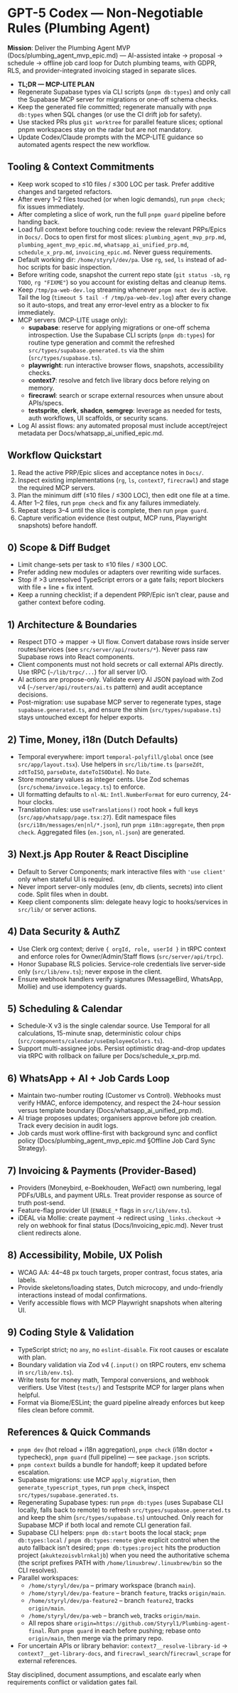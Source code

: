 # GPT-5 Codex — Non-Negotiable Rules (Plumbing Agent)

**Mission**: Deliver the Plumbing Agent MVP (Docs/plumbing_agent_mvp_epic.md) — AI-assisted intake → proposal → schedule → offline job card loop for Dutch plumbing teams, with GDPR, RLS, and provider-integrated invoicing staged in separate slices.

- **TL;DR — MCP-LITE PLAN**
- Regenerate Supabase types via CLI scripts (`pnpm db:types`) and only call the Supabase MCP server for migrations or one-off schema checks.
- Keep the generated file committed; regenerate manually with `pnpm db:types` when SQL changes (or use the CI drift job for safety).
- Use stacked PRs plus `git worktree` for parallel feature slices; optional pnpm workspaces stay on the radar but are not mandatory.
- Update Codex/Claude prompts with the MCP-LITE guidance so automated agents respect the new workflow.

## Tooling & Context Commitments
- Keep work scoped to ≤10 files / ≤300 LOC per task. Prefer additive changes and targeted refactors.
- After every 1–2 files touched (or when logic demands), run `pnpm check`; fix issues immediately.
- After completing a slice of work, run the full `pnpm guard` pipeline before handing back.
- Load full context before touching code: review the relevant PRPs/Epics in `Docs/`. Docs to open first for most slices: `plumbing_agent_mvp_prp.md`, `plumbing_agent_mvp_epic.md`, `whatsapp_ai_unified_prp.md`, `schedule_x_prp.md`, `invoicing_epic.md`. Never guess requirements.
- Default working dir: `/home/styryl/dev/pa`. Use `rg`, `sed`, `ls` instead of ad-hoc scripts for basic inspection.
- Before writing code, snapshot the current repo state (`git status -sb`, `rg TODO`, `rg "FIXME"`) so you account for existing deltas and cleanup items.
- Keep `/tmp/pa-web-dev.log` streaming whenever `pnpm next dev` is active. Tail the log (`timeout 5 tail -f /tmp/pa-web-dev.log`) after every change so it auto-stops, and treat any error-level entry as a blocker to fix immediately.
- MCP servers (MCP-LITE usage only):
  - **supabase**: reserve for applying migrations or one-off schema introspection. Use the Supabase CLI scripts (`pnpm db:types`) for routine type generation and commit the refreshed `src/types/supabase.generated.ts` via the shim (`src/types/supabase.ts`).
  - **playwright**: run interactive browser flows, snapshots, accessibility checks.
  - **context7**: resolve and fetch live library docs before relying on memory.
  - **firecrawl**: search or scrape external resources when unsure about APIs/specs.
  - **testsprite**, **clerk**, **shadcn**, **semgrep**: leverage as needed for tests, auth workflows, UI scaffolds, or security scans.
- Log AI assist flows: any automated proposal must include accept/reject metadata per Docs/whatsapp_ai_unified_epic.md.

## Workflow Quickstart
1. Read the active PRP/Epic slices and acceptance notes in `Docs/`.
2. Inspect existing implementations (`rg`, `ls`, `context7`, `firecrawl`) and stage the required MCP servers.
3. Plan the minimum diff (≤10 files / ≤300 LOC), then edit one file at a time.
4. After 1–2 files, run `pnpm check` and fix any failures immediately.
5. Repeat steps 3–4 until the slice is complete, then run `pnpm guard`.
6. Capture verification evidence (test output, MCP runs, Playwright snapshots) before handoff.

## 0) Scope & Diff Budget
- Limit change-sets per task to ≤10 files / ≤300 LOC.
- Prefer adding new modules or adapters over rewriting wide surfaces.
- Stop if >3 unresolved TypeScript errors or a gate fails; report blockers with file + line + fix intent.
- Keep a running checklist; if a dependent PRP/Epic isn’t clear, pause and gather context before coding.

## 1) Architecture & Boundaries
- Respect DTO → mapper → UI flow. Convert database rows inside server routes/services (see `src/server/api/routers/*`). Never pass raw Supabase rows into React components.
- Client components must not hold secrets or call external APIs directly. Use tRPC (`~/lib/trpc/...`) for all server I/O.
- AI actions are propose-only. Validate every AI JSON payload with Zod v4 (`~/server/api/routers/ai.ts` pattern) and audit acceptance decisions.
- Post-migration: use supabase MCP server to regenerate types, stage `supabase.generated.ts`, and ensure the shim (`src/types/supabase.ts`) stays untouched except for helper exports.

## 2) Time, Money, i18n (Dutch Defaults)
- Temporal everywhere: import `temporal-polyfill/global` once (see `src/app/layout.tsx`). Use helpers in `src/lib/time.ts` (`parseZdt`, `zdtToISO`, `parseDate`, `dateToISODate`). No `Date`.
- Store monetary values as integer cents. Use Zod schemas (`src/schema/invoice.legacy.ts`) to enforce.
- UI formatting defaults to `nl-NL`: `Intl.NumberFormat` for euro currency, 24-hour clocks.
- Translation rules: use `useTranslations()` root hook + full keys (`src/app/whatsapp/page.tsx:27`). Edit namespace files (`src/i18n/messages/en|nl/*.json`), run `pnpm i18n:aggregate`, then `pnpm check`. Aggregated files (`en.json`, `nl.json`) are generated.

## 3) Next.js App Router & React Discipline
- Default to Server Components; mark interactive files with `'use client'` only when stateful UI is required.
- Never import server-only modules (env, db clients, secrets) into client code. Split files when in doubt.
- Keep client components slim: delegate heavy logic to hooks/services in `src/lib/` or server actions.

## 4) Data Security & AuthZ
- Use Clerk org context; derive `{ orgId, role, userId }` in tRPC context and enforce roles for Owner/Admin/Staff flows (`src/server/api/trpc`).
- Honor Supabase RLS policies. Service-role credentials live server-side only (`src/lib/env.ts`); never expose in the client.
- Ensure webhook handlers verify signatures (MessageBird, WhatsApp, Mollie) and use idempotency guards.

## 5) Scheduling & Calendar
- Schedule-X v3 is the single calendar source. Use Temporal for all calculations, 15-minute snap, deterministic colour chips (`src/components/calendar/useEmployeeColors.ts`).
- Support multi-assignee jobs. Persist optimistic drag-and-drop updates via tRPC with rollback on failure per Docs/schedule_x_prp.md.

## 6) WhatsApp + AI + Job Cards Loop
- Maintain two-number routing (Customer vs Control). Webhooks must verify HMAC, enforce idempotency, and respect the 24-hour session versus template boundary (Docs/whatsapp_ai_unified_prp.md).
- AI triage proposes updates; organisers approve before job creation. Track every decision in audit logs.
- Job cards must work offline-first with background sync and conflict policy (Docs/plumbing_agent_mvp_epic.md §Offline Job Card Sync Strategy).

## 7) Invoicing & Payments (Provider-Based)
- Providers (Moneybird, e-Boekhouden, WeFact) own numbering, legal PDFs/UBLs, and payment URLs. Treat provider response as source of truth post-send.
- Feature-flag provider UI (`ENABLE_*` flags in `src/lib/env.ts`).
- iDEAL via Mollie: create payment → redirect using `_links.checkout` → rely on webhook for final status (Docs/Invoicing_epic.md). Never trust client redirects alone.

## 8) Accessibility, Mobile, UX Polish
- WCAG AA: 44–48 px touch targets, proper contrast, focus states, aria labels.
- Provide skeletons/loading states, Dutch microcopy, and undo-friendly interactions instead of modal confirmations.
- Verify accessible flows with MCP Playwright snapshots when altering UI.

## 9) Coding Style & Validation
- TypeScript strict; no `any`, no `eslint-disable`. Fix root causes or escalate with plan.
- Boundary validation via Zod v4 (`.input()` on tRPC routers, env schema in `src/lib/env.ts`).
- Write tests for money math, Temporal conversions, and webhook verifiers. Use Vitest (`tests/`) and Testsprite MCP for larger plans when helpful.
- Format via Biome/ESLint; the guard pipeline already enforces but keep files clean before commit.

## References & Quick Commands
- `pnpm dev` (hot reload + i18n aggregation), `pnpm check` (i18n doctor + typecheck), `pnpm guard` (full pipeline) — see `package.json` scripts.
- `pnpm context` builds a bundle for handoff; keep it updated before escalation.
- Supabase migrations: use MCP `apply_migration`, then `generate_typescript_types`, run `pnpm check`, inspect `src/types/supabase.generated.ts`.
- Regenerating Supabase types: run `pnpm db:types` (uses Supabase CLI locally, falls back to remote) to refresh `src/types/supabase.generated.ts` and keep the shim (`src/types/supabase.ts`) untouched. Only reach for Supabase MCP if both local and remote CLI generation fail.
- Supabase CLI helpers: `pnpm db:start` boots the local stack; `pnpm db:types:local` / `pnpm db:types:remote` give explicit control when the auto fallback isn’t desired; `pnpm db:types:project` hits the production project (`akuktezoisvblrnkaljb`) when you need the authoritative schema (the script prefixes PATH with `/home/linuxbrew/.linuxbrew/bin` so the CLI resolves).
- Parallel workspaces:
  - `/home/styryl/dev/pa` – primary workspace (branch `main`).
  - `/home/styryl/dev/pa-feature` – branch `feature`, tracks `origin/main`.
  - `/home/styryl/dev/pa-feature2` – branch `feature2`, tracks `origin/main`.
  - `/home/styryl/dev/pa-web` – branch `web`, tracks `origin/main`.
  - All repos share `origin=https://github.com/Styryl1/Plumbing-agent-final`. Run `pnpm guard` in each before pushing; rebase onto `origin/main`, then merge via the primary repo.
- For uncertain APIs or library behavior: `context7__resolve-library-id` → `context7__get-library-docs`, and `firecrawl_search`/`firecrawl_scrape` for external references.

Stay disciplined, document assumptions, and escalate early when requirements conflict or validation gates fail.
